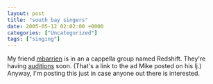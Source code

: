 ```yaml
---
layout: post
title: "south bay singers"
date: 2005-05-12 02:02:00 +0000
categories: ["Uncategorized"]
tags: ["singing"]
---
```


My friend [mbarrien](http://mbarrien.livejournal.com/) is in an a cappella group named Redshift. They're having [auditions](http://www.livejournal.com/users/mbarrien/59800.html) soon. (That's a link to the ad Mike posted on his lj.) Anyway, I'm posting this just in case anyone out there is interested.